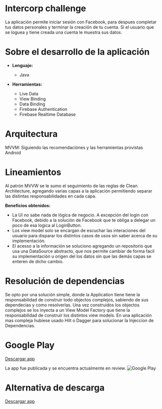 # Intercorp challenge

La aplicación permite iniciar sesión con Facebook, para despues completar tus datos personales y terminar la creación de tu cuenta. Si el usuario que se loguea y tiene creada una cuenta le muestra sus datos.

# Sobre el desarrollo de la aplicación

* **Lenguaje:** 
  - Java
 
* **Herramientas:** 
  - Live Data
  - View Binding
  - Data Binding
  - Firebase Authentication
  - Firebase Realtime Database

# Arquitectura
MVVM: Siguiendo las recomendaciónes y las herramientas provistas Android

# Lineamientos
Al patrón MVVW se le sumo el seguimiento de las reglas de Clean Architecture, agregando varias capas a la aplicación permitiendo separar las distintas responsabilidades en cada capa.
  
  **Beneficios obtenidos:**
  - La UI no sabe nada de lógica de negocio. A excepción del login con Facebook, debido a la solución de Facebook que te obliga a delegar un poco de esa logica al LoginButton.
  - Los view model solo se encargan de escuchar las interaciones del usuario para disparar los distintos casos de usos sin saber acerca de su implementación.
  - El acesso a la información se soluciono agregando un repositorio que usa una DataSource abstracto, que nos permite cambiar de forma facil su implementación u origen del los datos sin que las demás capas se enteren de dicho cambio.

# Resolución de dependencias

Se opto por una solución simple, donde la Application tiene tiene la responsabilidad de construir todo objectos complejos, sabiendo de sus dependecias y como resolverlas. Una vez construidos los objectos complejos se los inyecta a un View Model Factory que tiene la responsabilidad de construir los distintos view models.
En una aplicación mas compleja hubiese usado Hilt o Dagger para solucionar la Injeccion de Dependencias.

# Google Play
  [Descargar app](https://play.google.com/store/apps/details?id=com.ppoza.intercorp)
  
  La app fue publicada y se encuentra actualmente en review.
  ![Google Play](https://firebasestorage.googleapis.com/v0/b/encargo-dev.appspot.com/o/Screen%20Shot%202021-08-29%20at%2023.14.25.png?alt=media&token=32d38a51-c7b4-4284-a046-8fea8457a209)

# Alternativa de descarga
  [Descargar app](https://i.diawi.com/dqnB2M)

  
